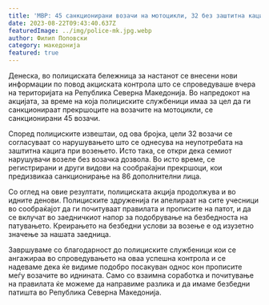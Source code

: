 ```yaml
---
title: 'МВР: 45 санкционирани возачи на мотоцикли, 32 без заштитна кацига - 22 АВГУСТ 2023'
date: 2023-08-22T09:43:40.637Z
featuredImage: ../img/police-mk.jpg.webp
author: Филип Поповски
category: македонија
featured: true
---
```

Денеска, во полициската бележница за настанот се внесени нови информации по повод акциската контрола што се спроведуваше вчера на територијата на Република Северна Македонија. Во напредокот на акцијата, за време на која полициските службеници имаа за цел да ги санкционираат прекршоците на возачите на мотоцикли, се санкционирани 45 возачи.

Според полициските извештаи, од ова бројка, цели 32 возачи се согласуваат со нарушувањето што се однесува на неупотребата на заштитна кацига при возењето. Исто така, се откри дека семиот нарушувачи возеле без возачка дозвола. Во исто време, се регистрирани и други видови на сообраќајни прекршоци, кои предизвикаа санкционирање на 86 дополнителни лица.

Со оглед на овие резултати, полициската акција продолжува и во идните денови. Полициските здруженија ги апелираат на сите учесници во сообраќајот да ги почитуваат правилата и прописите на патот, и да се вклучат во заедничкиот напор за подобрување на безбедноста на патувањето. Креирањето на безбедни услови за возење е од изузетно значење за нашата заедница.

Завршуваме со благодарност до полициските службеници кои се ангажираа во спроведувањето на оваа успешна контрола и се надеваме дека ќе видиме подобро посакуван однос кон прописите меѓу возачите во иднината. Само со взаимна соработка и почитување на правилата ќе можеме да направиме разлика и да имаме безбедни патишта во Република Северна Македонија.
